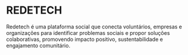 # REDETECH
Redetech é uma plataforma social que conecta voluntários, empresas e organizações para identificar problemas sociais e propor soluções colaborativas, promovendo impacto positivo, sustentabilidade e engajamento comunitário.

